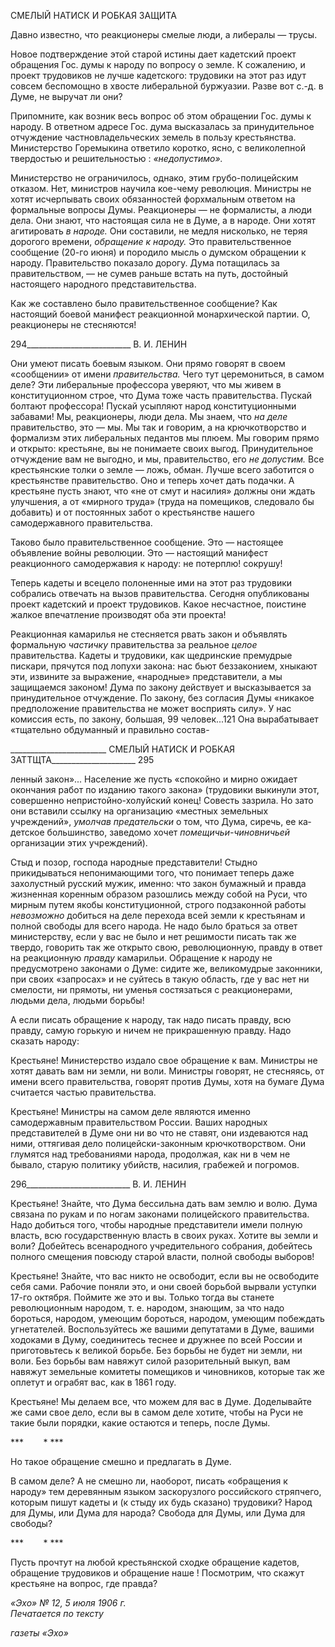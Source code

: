 СМЕЛЫЙ НАТИСК И РОБКАЯ ЗАЩИТА

Давно известно, что реакционеры смелые люди, а либералы — трусы.

Новое подтверждение этой старой истины дает кадетский проект обращения Гос. думы к народу по вопросу о земле. К сожалению, и проект трудовиков не лучше кадет­ского: трудовики на этот раз идут совсем беспомощно в хвосте либеральной буржуа­зии. Разве вот с.-д. в Думе, не выручат ли они?

Припомните, как возник весь вопрос об этом обращении Гос. думы к народу. В от­ветном адресе Гос. дума высказалась за принудительное отчуждение частновладельче­ских земель в пользу крестьянства. Министерство Горемыкина ответило коротко, ясно, с великолепной твердостью и решительностью : _«недопустимо»._

Министерство не ограничилось, однако, этим грубо-полицейским отказом. Нет, ми­нистров научила кое-чему революция. Министры не хотят исчерпывать своих обязан­ностей форхмальным ответом на формальные вопросы Думы. Реакционеры — не фор­малисты, а люди дела. Они знают, что настоящая сила не в Думе, а в народе. Они хотят агитировать _в народе._ Они составили, не медля нисколько, не теряя дорогого времени, _обращение к народу._ Это правительственное сообщение (20-го июня) и породило мысль о думском обращении к народу. Правительство показало дорогу. Дума потащилась за правительством, — не сумев раньше встать на путь, достойный настоящего народного представительства.

Как же составлено было правительственное сообщение? Как настоящий боевой ма­нифест реакционной монархической партии. О, реакционеры не стесняются!

  

294__________________________ В. И. ЛЕНИН

Они умеют писать боевым языком. Они прямо говорят в своем «сообщении» от имени _правительства._ Чего тут церемониться, в самом деле? Эти либеральные профессора уверяют, что мы живем в конституционном строе, что Дума тоже часть правительства. Пускай болтают профессора! Пускай усыпляют народ конституционными забавами! Мы, реакционеры, люди дела. Мы знаем, что _на деле_ правительство, это — мы. Мы так и говорим, а на крючкотворство и формализм этих либеральных педантов мы плюем. Мы говорим прямо и открыто: крестьяне, вы не понимаете своих выгод. Принудитель­ное отчуждение вам не выгодно, и мы, правительство, его _не допустим._ Все крестьян­ские толки о земле — ложь, обман. Лучше всего заботится о крестьянстве правительст­во. Оно и теперь хочет дать подачки. А крестьяне пусть знают, что «не от смут и наси­лия» должны они ждать улучшения, а от «мирного труда» (труда на помещиков, следо­вало бы добавить) и от постоянных забот о крестьянстве нашего самодержавного пра­вительства.

Таково было правительственное сообщение. Это — настоящее объявление войны революции. Это — настоящий манифест реакционного самодержавия к народу: не по­терплю! сокрушу!

Теперь кадеты и всецело полоненные ими на этот раз трудовики собрались отвечать на вызов правительства. Сегодня опубликованы проект кадетский и проект трудовиков. Какое несчастное, поистине жалкое впечатление производят оба эти проекта!

Реакционная камарилья не стесняется рвать закон и объявлять формальную _частич­ку_ правительства за реальное _целое_ правительства. Кадеты и трудовики, как щедрин­ские премудрые пискари, прячутся под лопухи закона: нас бьют беззаконием, хныкают эти, извините за выражение, «народные» представители, а мы защищаемся законом! Дума по закону действует и высказывается за принудительное отчуждение. По закону, без согласия Думы «никакое предположение правительства не может восприять силу». У нас комиссия есть, по закону, большая, 99 человек...121 Она вырабатывает «тщательно обдуманный и правильно состав-

  

________________________ СМЕЛЫЙ НАТИСК И РОБКАЯ ЗАТТЩТА_____________________ 295

ленный закон»... Население же пусть «спокойно и мирно ожидает окончания работ по изданию такого закона» (трудовики выкинули этот, совершенно непристойно-холуйский конец! Совесть зазрила. Но зато они вставили ссылку на организацию «ме­стных земельных учреждений», _умолчав предательски_ о том, что Дума, сиречь, ее ка­детское большинство, заведомо хочет _помещичьи-чиновничьей_ организации этих учре­ждений).

Стыд и позор, господа народные представители! Стыдно прикидываться непони­мающими того, что понимает теперь даже захолустный русский мужик, именно: что закон бумажный и правда жизненная коренным образом разошлись между собой на Ру­си, что мирным путем якобы конституционной, строго подзаконной работы _невозмож­но_ добиться на деле перехода всей земли к крестьянам и полной свободы для всего на­рода. Не надо было браться за ответ министерству, если у вас не было и нет решимости писать так же твердо, говорить так же открыто свою, революционную, правду в ответ на реакционную _правду_ камарильи. Обращение к народу не предусмотрено законами о Думе: сидите же, великомудрые законники, при своих «запросах» и не суйтесь в такую область, где у вас нет ни смелости, ни прямоты, ни уменья состязаться с реакционера­ми, людьми дела, людьми борьбы!

А если писать обращение к народу, так надо писать правду, всю правду, самую горь­кую и ничем не прикрашенную правду. Надо сказать народу:

Крестьяне! Министерство издало свое обращение к вам. Министры не хотят давать вам ни земли, ни воли. Министры говорят, не стесняясь, от имени всего правительства, говорят против Думы, хотя на бумаге Дума считается частью правительства.

Крестьяне! Министры на самом деле являются именно самодержавным правительст­вом России. Ваших народных представителей в Думе они ни во что не ставят, они изде­ваются над ними, оттягивая дело полицейски-законным крючкотворством. Они глумят­ся над требованиями народа, продолжая, как ни в чем не бывало, старую политику убийств, насилия, грабежей и погромов.

  

296__________________________ В. И. ЛЕНИН

Крестьяне! Знайте, что Дума бессильна дать вам землю и волю. Дума связана по ру­кам и по ногам законами полицейского правительства. Надо добиться того, чтобы на­родные представители имели полную власть, всю государственную власть в своих ру­ках. Хотите вы земли и воли? Добейтесь всенародного учредительного собрания, до­бейтесь полного смещения повсюду старой власти, полной свободы выборов!

Крестьяне! Знайте, что вас никто не освободит, если вы не освободите себя сами. Ра­бочие поняли это, и они своей борьбой вырвали уступки 17-го октября. Поймите же это и вы. Только тогда вы станете революционным народом, т. е. народом, знающим, за что надо бороться, народом, умеющим бороться, народом, умеющим побеждать угнетате­лей. Воспользуйтесь же вашими депутатами в Думе, вашими ходоками в Думу, соеди­нитесь теснее и дружнее по всей России и приготовьтесь к великой борьбе. Без борьбы не будет ни земли, ни воли. Без борьбы вам навяжут силой разорительный выкуп, вам навяжут земельные комитеты помещиков и чиновников, которые так же оплетут и ог­рабят вас, как в 1861 году.

Крестьяне! Мы делаем все, что можем для вас в Думе. Доделывайте же сами свое дело, если вы в самом деле хотите, чтобы на Руси не такие были порядки, какие оста­ются и теперь, после Думы.

***        * ***

Но такое обращение смешно и предлагать в Думе.

В самом деле? А не смешно ли, наоборот, писать «обращения к народу» тем дере­вянным языком заскорузлого российского стряпчего, которым пишут кадеты и (к стыду их будь сказано) трудовики? Народ для Думы, или Дума для народа? Свобода для Ду­мы, или Дума для свободы?

***        * ***

Пусть прочтут на любой крестьянской сходке обращение кадетов, обращение трудо­виков и обращение наше ! Посмотрим, что скажут крестьяне на вопрос, где правда?

_«Эхо» № 12, 5 июля 1906 г.                                                                 Печатается по тексту_

_газеты «Эхо»_